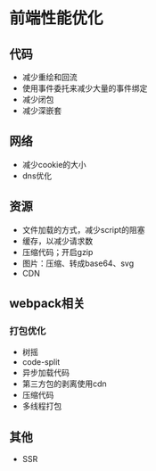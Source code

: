 # 前端性能优化
## 代码
- 减少重绘和回流
- 使用事件委托来减少大量的事件绑定
- 减少闭包
- 减少深嵌套

## 网络
- 减少cookie的大小
- dns优化
  
## 资源
- 文件加载的方式，减少script的阻塞
- 缓存，以减少请求数
- 压缩代码；开启gzip
- 图片：压缩、转成base64、svg
- CDN

## webpack相关
### 打包优化
- 树摇
- code-split
- 异步加载代码
- 第三方包的剥离使用cdn
- 压缩代码
- 多线程打包

## 其他
- SSR



